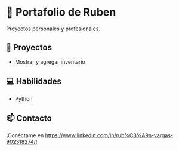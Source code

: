 # 🚀 Portafolio de Ruben 
Proyectos personales y profesionales.

## 📂 Proyectos
- Mostrar y agregar inventario

## 💻 Habilidades
- Python 


## 📫 Contacto
¡Conéctame en https://www.linkedin.com/in/rub%C3%A9n-vargas-902318274/!
